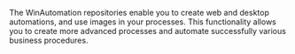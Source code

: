 The WinAutomation repositories enable you to create web and desktop automations, and use images in your processes. This functionality allows you to create more advanced processes and automate successfully various business procedures.
